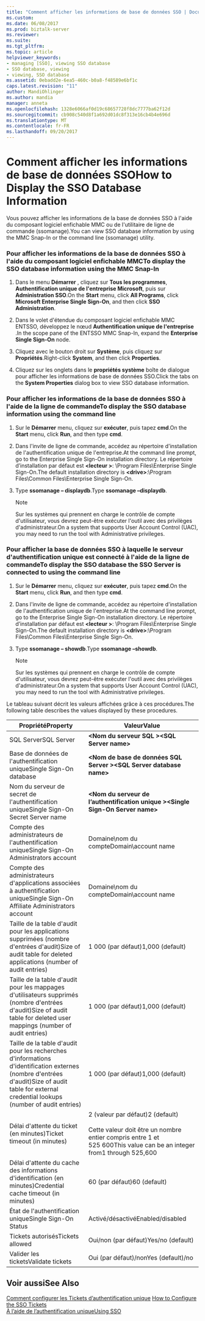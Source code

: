 ```yaml
---
title: "Comment afficher les informations de base de données SSO | Documents Microsoft"
ms.custom: 
ms.date: 06/08/2017
ms.prod: biztalk-server
ms.reviewer: 
ms.suite: 
ms.tgt_pltfrm: 
ms.topic: article
helpviewer_keywords:
- managing [SSO], viewing SSO database
- SSO database, viewing
- viewing, SSO database
ms.assetid: 0ebadd2e-6ea5-460c-b0a8-f48589e6bf1c
caps.latest.revision: "11"
author: MandiOhlinger
ms.author: mandia
manager: anneta
ms.openlocfilehash: 1328e6066af0d19c68657728f8dc7777ba62f12d
ms.sourcegitcommit: cb908c540d8f1a692d01dc8f313e16cb4b4e696d
ms.translationtype: MT
ms.contentlocale: fr-FR
ms.lasthandoff: 09/20/2017
---
```

# <a name="how-to-display-the-sso-database-information"></a><span data-ttu-id="8c5cc-102">Comment afficher les informations de base de données SSO</span><span class="sxs-lookup"><span data-stu-id="8c5cc-102">How to Display the SSO Database Information</span></span>
<span data-ttu-id="8c5cc-103">Vous pouvez afficher les informations de la base de données SSO à l'aide du composant logiciel enfichable MMC ou de l'utilitaire de ligne de commande (ssomanage).</span><span class="sxs-lookup"><span data-stu-id="8c5cc-103">You can view SSO database information by using the MMC Snap-In or the command line (ssomanage) utility.</span></span>  
  
### <a name="to-display-the-sso-database-information-using-the-mmc-snap-in"></a><span data-ttu-id="8c5cc-104">Pour afficher les informations de la base de données SSO à l'aide du composant logiciel enfichable MMC</span><span class="sxs-lookup"><span data-stu-id="8c5cc-104">To display the SSO database information using the MMC Snap-In</span></span>  
  
1.  <span data-ttu-id="8c5cc-105">Dans le menu **Démarrer** , cliquez sur **Tous les programmes**, **Authentification unique de l'entreprise Microsoft**, puis sur **Administration SSO**.</span><span class="sxs-lookup"><span data-stu-id="8c5cc-105">On the **Start** menu, click **All Programs**, click **Microsoft Enterprise Single Sign-On**, and then click **SSO Administration**.</span></span>  
  
2.  <span data-ttu-id="8c5cc-106">Dans le volet d'étendue du composant logiciel enfichable MMC ENTSSO, développez le nœud **Authentification unique de l'entreprise** .</span><span class="sxs-lookup"><span data-stu-id="8c5cc-106">In the scope pane of the ENTSSO MMC Snap-In, expand the **Enterprise Single Sign-On** node.</span></span>  
  
3.  <span data-ttu-id="8c5cc-107">Cliquez avec le bouton droit sur **Système**, puis cliquez sur **Propriétés**.</span><span class="sxs-lookup"><span data-stu-id="8c5cc-107">Right-click **System**, and then click **Properties**.</span></span>  
  
4.  <span data-ttu-id="8c5cc-108">Cliquez sur les onglets dans le **propriétés système** boîte de dialogue pour afficher les informations de base de données SSO.</span><span class="sxs-lookup"><span data-stu-id="8c5cc-108">Click the tabs on the  **System Properties** dialog box to view SSO database information.</span></span>  
  
### <a name="to-display-the-sso-database-information-using-the-command-line"></a><span data-ttu-id="8c5cc-109">Pour afficher les informations de la base de données SSO à l'aide de la ligne de commande</span><span class="sxs-lookup"><span data-stu-id="8c5cc-109">To display the SSO database information using the command line</span></span>  
  
1.  <span data-ttu-id="8c5cc-110">Sur le **Démarrer** menu, cliquez sur **exécuter**, puis tapez **cmd**.</span><span class="sxs-lookup"><span data-stu-id="8c5cc-110">On the **Start** menu, click **Run**, and then type **cmd**.</span></span>  
  
2.  <span data-ttu-id="8c5cc-111">Dans l'invite de ligne de commande, accédez au répertoire d'installation de l'authentification unique de l'entreprise.</span><span class="sxs-lookup"><span data-stu-id="8c5cc-111">At the command line prompt, go to the Enterprise Single Sign-On installation directory.</span></span> <span data-ttu-id="8c5cc-112">Le répertoire d’installation par défaut est  **\<lecteur >**: \Program Files\Enterprise Single Sign-On.</span><span class="sxs-lookup"><span data-stu-id="8c5cc-112">The default installation directory is **\<drive>**:\Program Files\Common Files\Enterprise Single Sign-On.</span></span>  
  
3.  <span data-ttu-id="8c5cc-113">Type **ssomanage – displaydb**.</span><span class="sxs-lookup"><span data-stu-id="8c5cc-113">Type **ssomanage –displaydb**.</span></span>  
  
    > [!NOTE]
    >  <span data-ttu-id="8c5cc-114">Sur les systèmes qui prennent en charge le contrôle de compte d'utilisateur, vous devrez peut-être exécuter l'outil avec des privilèges d'administrateur.</span><span class="sxs-lookup"><span data-stu-id="8c5cc-114">On a system that supports User Account Control (UAC), you may need to run the tool with Administrative privileges.</span></span>  
  
### <a name="to-display-the-sso-database-the-sso-server-is-connected-to-using-the-command-line"></a><span data-ttu-id="8c5cc-115">Pour afficher la base de données SSO à laquelle le serveur d'authentification unique est connecté à l'aide de la ligne de commande</span><span class="sxs-lookup"><span data-stu-id="8c5cc-115">To display the SSO database the SSO Server is connected to using the command line</span></span>  
  
1.  <span data-ttu-id="8c5cc-116">Sur le **Démarrer** menu, cliquez sur **exécuter**, puis tapez **cmd**.</span><span class="sxs-lookup"><span data-stu-id="8c5cc-116">On the **Start** menu, click **Run**, and then type **cmd**.</span></span>  
  
2.  <span data-ttu-id="8c5cc-117">Dans l'invite de ligne de commande, accédez au répertoire d'installation de l'authentification unique de l'entreprise.</span><span class="sxs-lookup"><span data-stu-id="8c5cc-117">At the command line prompt, go to the Enterprise Single Sign-On installation directory.</span></span> <span data-ttu-id="8c5cc-118">Le répertoire d’installation par défaut est  **\<lecteur >**: \Program Files\Enterprise Single Sign-On.</span><span class="sxs-lookup"><span data-stu-id="8c5cc-118">The default installation directory is **\<drive>**:\Program Files\Common Files\Enterprise Single Sign-On.</span></span>  
  
3.  <span data-ttu-id="8c5cc-119">Type **ssomanage – showdb**.</span><span class="sxs-lookup"><span data-stu-id="8c5cc-119">Type **ssomanage –showdb**.</span></span>  
  
    > [!NOTE]
    >  <span data-ttu-id="8c5cc-120">Sur les systèmes qui prennent en charge le contrôle de compte d'utilisateur, vous devrez peut-être exécuter l'outil avec des privilèges d'administrateur.</span><span class="sxs-lookup"><span data-stu-id="8c5cc-120">On a system that supports User Account Control (UAC), you may need to run the tool with Administrative privileges.</span></span>  
  
 <span data-ttu-id="8c5cc-121">Le tableau suivant décrit les valeurs affichées grâce à ces procédures.</span><span class="sxs-lookup"><span data-stu-id="8c5cc-121">The following table describes the values displayed by these procedures.</span></span>  
  
|<span data-ttu-id="8c5cc-122">Propriété</span><span class="sxs-lookup"><span data-stu-id="8c5cc-122">Property</span></span>|<span data-ttu-id="8c5cc-123">Valeur</span><span class="sxs-lookup"><span data-stu-id="8c5cc-123">Value</span></span>|  
|--------------|-----------|  
|<span data-ttu-id="8c5cc-124">SQL Server</span><span class="sxs-lookup"><span data-stu-id="8c5cc-124">SQL Server</span></span>|<span data-ttu-id="8c5cc-125">**\<Nom du serveur SQL >**</span><span class="sxs-lookup"><span data-stu-id="8c5cc-125">**\<SQL Server name>**</span></span>|  
|<span data-ttu-id="8c5cc-126">Base de données de l'authentification unique</span><span class="sxs-lookup"><span data-stu-id="8c5cc-126">Single Sign-On database</span></span>|<span data-ttu-id="8c5cc-127">**\<Nom de base de données SQL Server >**</span><span class="sxs-lookup"><span data-stu-id="8c5cc-127">**\<SQL Server database name>**</span></span>|  
|<span data-ttu-id="8c5cc-128">Nom du serveur de secret de l'authentification unique</span><span class="sxs-lookup"><span data-stu-id="8c5cc-128">Single Sign-On Secret Server name</span></span>|<span data-ttu-id="8c5cc-129">**\<Nom du serveur de l’authentification unique >**</span><span class="sxs-lookup"><span data-stu-id="8c5cc-129">**\<Single Sign-On Server name>**</span></span>|  
|<span data-ttu-id="8c5cc-130">Compte des administrateurs de l'authentification unique</span><span class="sxs-lookup"><span data-stu-id="8c5cc-130">Single Sign-On Administrators account</span></span>|<span data-ttu-id="8c5cc-131">Domaine\nom du compte</span><span class="sxs-lookup"><span data-stu-id="8c5cc-131">Domain\account name</span></span>|  
|<span data-ttu-id="8c5cc-132">Compte des administrateurs d'applications associées à authentification unique</span><span class="sxs-lookup"><span data-stu-id="8c5cc-132">Single Sign-On Affiliate Administrators account</span></span>|<span data-ttu-id="8c5cc-133">Domaine\nom du compte</span><span class="sxs-lookup"><span data-stu-id="8c5cc-133">Domain\account name</span></span>|  
|<span data-ttu-id="8c5cc-134">Taille de la table d'audit pour les applications supprimées (nombre d'entrées d'audit)</span><span class="sxs-lookup"><span data-stu-id="8c5cc-134">Size of audit table for deleted applications (number of audit entries)</span></span>|<span data-ttu-id="8c5cc-135">1 000 (par défaut)</span><span class="sxs-lookup"><span data-stu-id="8c5cc-135">1,000 (default)</span></span>|  
|<span data-ttu-id="8c5cc-136">Taille de la table d'audit pour les mappages d'utilisateurs supprimés (nombre d'entrées d'audit)</span><span class="sxs-lookup"><span data-stu-id="8c5cc-136">Size of audit table for deleted user mappings (number of audit entries)</span></span>|<span data-ttu-id="8c5cc-137">1 000 (par défaut)</span><span class="sxs-lookup"><span data-stu-id="8c5cc-137">1,000 (default)</span></span>|  
|<span data-ttu-id="8c5cc-138">Taille de la table d'audit pour les recherches d'informations d'identification externes (nombre d'entrées d'audit)</span><span class="sxs-lookup"><span data-stu-id="8c5cc-138">Size of audit table for external credential lookups (number of audit entries)</span></span>|<span data-ttu-id="8c5cc-139">1 000 (par défaut)</span><span class="sxs-lookup"><span data-stu-id="8c5cc-139">1,000 (default)</span></span>|  
|<span data-ttu-id="8c5cc-140">Délai d'attente du ticket (en minutes)</span><span class="sxs-lookup"><span data-stu-id="8c5cc-140">Ticket timeout (in minutes)</span></span>|<span data-ttu-id="8c5cc-141">2 (valeur par défaut)</span><span class="sxs-lookup"><span data-stu-id="8c5cc-141">2 (default)</span></span><br /><br /> <span data-ttu-id="8c5cc-142">Cette valeur doit être un nombre entier compris entre 1 et 525 600</span><span class="sxs-lookup"><span data-stu-id="8c5cc-142">This value can be an integer from1 through 525,600</span></span>|  
|<span data-ttu-id="8c5cc-143">Délai d'attente du cache des informations d'identification (en minutes)</span><span class="sxs-lookup"><span data-stu-id="8c5cc-143">Credential cache timeout (in minutes)</span></span>|<span data-ttu-id="8c5cc-144">60 (par défaut)</span><span class="sxs-lookup"><span data-stu-id="8c5cc-144">60 (default)</span></span>|  
|<span data-ttu-id="8c5cc-145">État de l'authentification unique</span><span class="sxs-lookup"><span data-stu-id="8c5cc-145">Single Sign-On Status</span></span>|<span data-ttu-id="8c5cc-146">Activé/désactivé</span><span class="sxs-lookup"><span data-stu-id="8c5cc-146">Enabled/disabled</span></span>|  
|<span data-ttu-id="8c5cc-147">Tickets autorisés</span><span class="sxs-lookup"><span data-stu-id="8c5cc-147">Tickets allowed</span></span>|<span data-ttu-id="8c5cc-148">Oui/non (par défaut)</span><span class="sxs-lookup"><span data-stu-id="8c5cc-148">Yes/no (default)</span></span>|  
|<span data-ttu-id="8c5cc-149">Valider les tickets</span><span class="sxs-lookup"><span data-stu-id="8c5cc-149">Validate tickets</span></span>|<span data-ttu-id="8c5cc-150">Oui (par défaut)/non</span><span class="sxs-lookup"><span data-stu-id="8c5cc-150">Yes (default)/no</span></span>|  
  
## <a name="see-also"></a><span data-ttu-id="8c5cc-151">Voir aussi</span><span class="sxs-lookup"><span data-stu-id="8c5cc-151">See Also</span></span>  
 <span data-ttu-id="8c5cc-152">[Comment configurer les Tickets d’authentification unique](../core/how-to-configure-the-sso-tickets.md) </span><span class="sxs-lookup"><span data-stu-id="8c5cc-152">[How to Configure the SSO Tickets](../core/how-to-configure-the-sso-tickets.md) </span></span>  
 [<span data-ttu-id="8c5cc-153">À l’aide de l’authentification unique</span><span class="sxs-lookup"><span data-stu-id="8c5cc-153">Using SSO</span></span>](../core/using-sso.md)